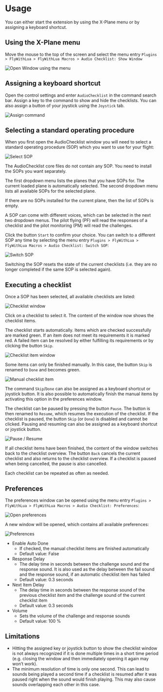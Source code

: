 # Usage
You can either start the extension by using the X-Plane menu or by assigning a keyboard shortcut.

## Using the X-Plane menu
Move the mouse to the top of the screen and select the menu entry `Plugins > FlyWithLua > FlyWithLua Macros > Audio Checklist: Show Window`

![Open Window using the menu](images/OpenWindow_Macro.png)

## Assigning a keyboard shortcut
Open the control settings and enter `AudioChecklist` in the command search bar. Assign a key to the command to show and hide the checklists. You can also assign a button of your joystick using the `Joystick` tab.

![Assign command](images/Commands.png)

## Selecting a standard operating procedure
When you first open the AudioChecklist window you will need to select a standard operating procedure (SOP) which you want to use for your flight:

![Select SOP](images/SelectSOP.png)

The AudioChecklist core files do not contain any SOP. You need to install the SOPs you want separately.

The first dropdown menu lists the planes that you have SOPs for. The current loaded plane is automatically selected. The second dropdown menu lists all available SOPs for the selected plane.

If there are no SOPs installed for the current plane, then the list of SOPs is empty.

A SOP can come with different voices, which can be selected in the next two dropdown menus. The pilot flying (PF) will read the responses of a checklist and the pilot monitoring (PM) will read the challenges.

Click the button `Start` to confirm your choice. You can switch to a different SOP any time by selecting the menu entry `Plugins > FlyWithLua > FlyWithLua Macros > Audio Checklist: Switch SOP`:

![Switch SOP](images/SwitchSOP.png)

Switching the SOP resets the state of the current checklists (i.e. they are no longer completed if the same SOP is selected again).

## Executing a checklist

Once a SOP has been selected, all available checklists are listed: 

![Checklist window](images/ChecklistWindow.png)

Click on a checklist to select it. The content of the window now shows the checklist items.

The checklist starts automatically. Items which are checked successfully are marked green. If an item does not meet its requirements it is marked red. A failed item can be resolved by either fulfilling its requirements or by clicking the button `Skip`.

![Checklist item window](images/ChecklistItemWindow.png)

Some items can only be finished manually. In this case, the button `Skip` is renamed to `Done` and becomes green.

![Manual checklist item](images/ManualChecklistItem.png)

The command `Skip`/`Done` can also be assigned as a keyboard shortcut or joystick button. It is also possible to automatically finish the manual items by activating this option in the preferences window.

The checklist can be paused by pressing the button `Pause`. The button is then renamed to `Resume`, which resumes the execution of the checklist. If the checklist is paused, the button `Skip` (or `Done`) is disabled and cannot be clicked. Pausing and resuming can also be assigned as a keyboard shortcut or joystick button.

![Pause / Resume](images/PauseResume.png)

If all checklist items have been finished, the content of the window switches back to the checklist overview. The button `Back` cancels the current checklist and also returns to the checklist overview. If a checklist is paused when being cancelled, the pause is also cancelled.

Each checklist can be repeated as often as needed.

## Preferences

The preferences window can be opened using the menu entry `Plugins > FlyWithLua > FlyWithLua Macros > Audio Checklist: Preferences`:

![Open preferences](images/OpenPreferences.png)

A new window will be opened, which contains all available preferences:

![Preferences](images/Preferences.png)

* Enable Auto Done
  * If checked, the manual checklist items are finished automatically
  * Default value: False
* Response Delay
  * The delay time in seconds between the challenge sound and the response sound. It is also used as the delay between the fail sound and the response sound, if an automatic checklist item has failed
  * Default value: 0.3 seconds
* Next Item Delay
  * The delay time in seconds between the response sound of the previous checklist item and the challenge sound of the current checklist item
  * Default value: 0.3 seconds
* Volume
  * Sets the volume of the challenge and response sounds
  * Default value: 100 %

## Limitations
* Hitting the assigned key or joystick button to show the checklist window is not always recognized if it is done multiple times in a short time period (e.g. closing the window and then immediately opening it again may won’t work).
* The minimum resolution of time is only one second. This can lead to sounds being played a second time if a checklist is resumed after it was paused right when the sound would finish playing. This may also cause sounds overlapping each other in this case.
